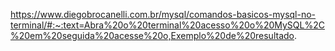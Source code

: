 https://www.diegobrocanelli.com.br/mysql/comandos-basicos-mysql-no-terminal/#:~:text=Abra%20o%20terminal%20acesso%20o%20MySQL%2C%20em%20seguida%20acesse%20o,Exemplo%20de%20resultado.
